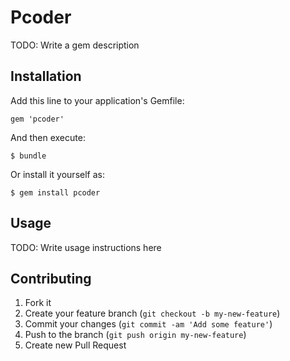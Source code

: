 # Pcoder

TODO: Write a gem description

## Installation

Add this line to your application's Gemfile:

    gem 'pcoder'

And then execute:

    $ bundle

Or install it yourself as:

    $ gem install pcoder

## Usage

TODO: Write usage instructions here

## Contributing

1. Fork it
2. Create your feature branch (`git checkout -b my-new-feature`)
3. Commit your changes (`git commit -am 'Add some feature'`)
4. Push to the branch (`git push origin my-new-feature`)
5. Create new Pull Request
